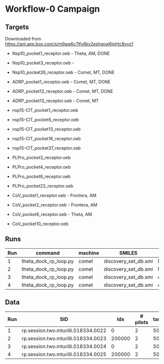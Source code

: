 # Workflow-0 Campaign

## Targets 

Downloaded from https://anl.app.box.com/s/m9aw6c7lfv6kv2eshgoaj6jphtc8vyz1

* Nsp10_pocket1_receptor.oeb - Theta, AM, DONE
* Nsp10_pocket3_receptor.oeb - 
* Nsp10_pocket26_receptor.oeb - Comet, MT, DONE

* ADRP_pocket1_receptor.oeb -  Comet, MT, DONE
* ADRP_pocket12_receptor.oeb -  Comet, MT, DONE
* ADRP_pocket13_receptor.oeb -  Comet, MT

* nsp15-CIT_pocket1_receptor.oeb
* nsp15-CIT_pocket6_receptor.oeb
* nsp15-CIT_pocket13_receptor.oeb
* nsp15-CIT_pocket18_receptor.oeb
* nsp15-CIT_pocket37_receptor.oeb

* PLPro_pocket3_receptor.oeb
* PLPro_pocket4_receptor.oeb
* PLPro_pocket6_receptor.oeb
* PLPro_pocket23_receptor.oeb

* CoV_pocket1_receptor.oeb - Frontera, AM
* CoV_pocket2_receptor.oeb - Frontera, AM
* CoV_pocket8_receptor.oeb - Theta, AM
* CoV_pocket10_receptor.oeb


## Runs

| Run | command               | machine  | SMILES               | OEB                         |
|-----|-----------------------|----------|----------------------|-----------------------------|
| 1   | theta_dock_rp_loop.py | comet    | discovery_set_db.smi | Nsp10_pocket26_receptor.oeb |
| 2   | theta_dock_rp_loop.py | comet    | discovery_set_db.smi | Nsp10_pocket26_receptor.oeb |
| 3   | theta_dock_rp_loop.py | comet    | discovery_set_db.smi | ADRP_pocket1_receptor.oeb   |
| 4   | theta_dock_rp_loop.py | comet    | discovery_set_db.smi | ADRP_pocket1_receptor.oeb   |

## Data

| Run | SID                                 | Idx    | # pilots | task/pilot | # Idx |
|-----|-------------------------------------|--------|----------|------------|-------|
| 1   | rp.session.two.mturilli.018334.0022 | 0      | 2        | 50         | 2000  |
| 2   | rp.session.two.mturilli.018334.0023 | 200000 | 2        | 50         | 2000  |
| 3   | rp.session.two.mturilli.018334.0024 | 0      | 2        | 50         | 2000  |
| 4   | rp.session.two.mturilli.018334.0025 | 200000 | 2        | 50         | 2000  |
